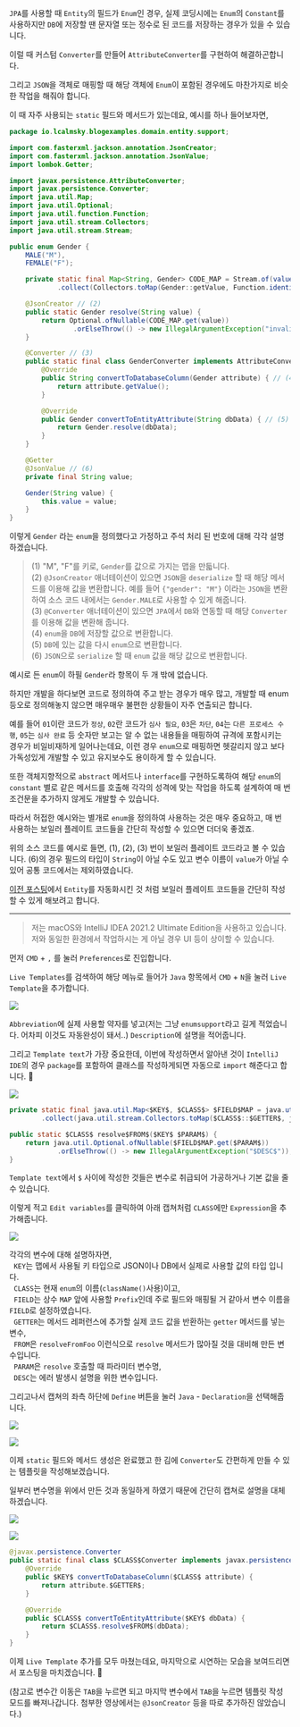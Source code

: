 `JPA`를 사용할 때 `Entity`의 필드가 `Enum`인 경우, 실제 코딩시에는 `Enum`의 `Constant`를 사용하지만 `DB`에 저장할 땐 문자열 또는 정수로 된 코드를 저장하는 경우가 있을 수 있습니다.

이럴 때 커스텀 `Converter`를 만들어 `AttributeConverter`를 구현하여 해결하곤합니다.

그리고 `JSON`을 객체로 매핑할 때 해당 객체에 `Enum`이 포함된 경우에도 마찬가지로 비슷한 작업을 해줘야 합니다.

이 때 자주 사용되는 `static` 필드와 메서드가 있는데요, 예시를 하나 들어보자면,

```java
package io.lcalmsky.blogexamples.domain.entity.support;

import com.fasterxml.jackson.annotation.JsonCreator;
import com.fasterxml.jackson.annotation.JsonValue;
import lombok.Getter;

import javax.persistence.AttributeConverter;
import javax.persistence.Converter;
import java.util.Map;
import java.util.Optional;
import java.util.function.Function;
import java.util.stream.Collectors;
import java.util.stream.Stream;

public enum Gender {
    MALE("M"),
    FEMALE("F");

    private static final Map<String, Gender> CODE_MAP = Stream.of(values())
            .collect(Collectors.toMap(Gender::getValue, Function.identity())); // (1)

    @JsonCreator // (2)
    public static Gender resolve(String value) {
        return Optional.ofNullable(CODE_MAP.get(value))
                .orElseThrow(() -> new IllegalArgumentException("invalid value"));
    }

    @Converter // (3)
    public static final class GenderConverter implements AttributeConverter<Gender, String> {
        @Override
        public String convertToDatabaseColumn(Gender attribute) { // (4)
            return attribute.getValue();
        }

        @Override
        public Gender convertToEntityAttribute(String dbData) { // (5)
            return Gender.resolve(dbData);
        }
    }

    @Getter 
    @JsonValue // (6)
    private final String value;

    Gender(String value) {
        this.value = value;
    }
}
```

이렇게 `Gender` 라는 `enum`을 정의했다고 가정하고 주석 처리 된 번호에 대해 각각 설명하겠습니다.

> (1) "M", "F"를 키로, `Gender`를 값으로 가지는 맵을 만듧니다.  
> (2) `@JsonCreator` 애너테이션이 있으면 `JSON`을 `deserialize` 할 때 해당 메서드를 이용해 값을 변환합니다. 예를 들어 `{"gender": "M"}` 이라는 `JSON`을 변환하여 소스 코드 내에서는 `Gender.MALE`로 사용할 수 있게 해줍니다.  
> (3) `@Converter` 애너테이션이 있으면 `JPA`에서 `DB`와 연동할 때 해당 `Converter`를 이용해 값을 변환해 줍니다.  
> (4) `enum`을 `DB`에 저장할 값으로 변환합니다.  
> (5) `DB`에 있는 값을 다시 `enum`으로 변환합니다.  
> (6) `JSON`으로 `serialize` 할 때 `enum` 값을 해당 값으로 변환합니다.

예시로 든 `enum`이 하필 `Gender`라 항목이 두 개 밖에 없습니다.

하지만 개발을 하다보면 코드로 정의하여 주고 받는 경우가 매우 많고, 개발할 때 enum 등오로 정의해놓지 않으면 매우매우 불편한 상황들이 자주 연출되곤 합니다.

예를 들어 `01`이란 코드가 `정상`, `02`란 코드가 `심사 필요`, `03`은 `차단`, `04`는 `다른 프로세스 수행`, `05`는 `심사 완료` 등 숫자만 보고는 알 수 없는 내용들을 매핑하여 규격에 포함시키는 경우가 비일비재하게 일어나는데요, 이런 경우 `enum`으로 매핑하면 헷갈리지 않고 보다 가독성있게 개발할 수 있고 유지보수도 용이하게 할 수 있습니다.

또한 객체지향적으로 `abstract` 메서드나 `interface`를 구현하도록하여 해당 `enum`의 `constant` 별로 같은 메서드를 호출해 각각의 성격에 맞는 작업을 하도록 설계하여 매 번 조건문을 추가하지 않게도 개발할 수 있습니다.

따라서 허접한 예시와는 별개로 `enum`을 정의하여 사용하는 것은 매우 중요하고, 매 번 사용하는 보일러 플레이트 코드들을 간단히 작성할 수 있으면 더더욱 좋겠죠.

위의 소스 코드를 예시로 들면, (1), (2), (3) 번이 보일러 플레이트 코드라고 볼 수 있습니다. (6)의 경우 필드의 타입이 `String`이 아닐 수도 있고 변수 이름이 `value`가 아닐 수 있어 공통 코드에서는 제외하였습니다.

[이전 포스팅](https://jaime-note.tistory.com/47?category=849443)에서 `Entity`를 자동화시킨 것 처럼 보일러 플레이트 코드들을 간단히 작성할 수 있게 해보려고 합니다.

---

> 저는 macOS와 IntelliJ IDEA 2021.2 Ultimate Edition을 사용하고 있습니다.    
> 저와 동일한 환경에서 작업하시는 게 아닐 경우 UI 등이 상이할 수 있습니다.

먼저 `CMD` + `,` 를 눌러 `Preferences`로 진입합니다.

`Live Templates`를 검색하여 해당 메뉴로 들어가 `Java` 항목에서 `CMD` + `N`을 눌러 `Live Template`을 추가합니다.

![](https://raw.githubusercontent.com/lcalmsky/lcalmsky/main/resources/image/docs-blog-intellij-002-01.png)

`Abbreviation`에 실제 사용할 약자를 넣고(저는 그냥 `enumsupport`라고 길게 적었습니다. 어차피 이것도 자동완성이 돼서..) `Description`에 설명을 적어줍니다.

그리고 `Template text`가 가장 중요한데, 이번에 작성하면서 알아낸 것이 `IntelliJ IDE`의 경우 `package`를 포함하여 클래스를 작성하게되면 자동으로 `import` 해준다고 합니다. 👏

![](https://raw.githubusercontent.com/lcalmsky/lcalmsky/main/resources/image/docs-blog-intellij-002-02.png)

```java
private static final java.util.Map<$KEY$, $CLASS$> $FIELD$MAP = java.util.stream.Stream.of(values())
        .collect(java.util.stream.Collectors.toMap($CLASS$::$GETTER$, java.util.function.Function.identity()));

public static $CLASS$ resolve$FROM$($KEY$ $PARAM$) {
    return java.util.Optional.ofNullable($FIELD$MAP.get($PARAM$))
            .orElseThrow(() -> new IllegalArgumentException("$DESC$"));
}
```

`Template text`에서 `$` 사이에 작성한 것들은 변수로 취급되어 가공하거나 기본 값을 줄 수 있습니다.

이렇게 적고 `Edit variables`를 클릭하여 아래 캡쳐처럼 `CLASS`에만 `Expression`을 추가해줍니다. 

![](https://raw.githubusercontent.com/lcalmsky/lcalmsky/main/resources/image/docs-blog-intellij-002-03.png)

각각의 변수에 대해 설명하자면,  
&nbsp;&nbsp;`KEY`는 맵에서 사용될 키 타입으로 JSON이나 DB에서 실제로 사용할 값의 타입 입니다.  
&nbsp;&nbsp;`CLASS`는 현재 `enum`의 이름(`className()`사용)이고,  
&nbsp;&nbsp;`FIELD`는 상수 `MAP` 앞에 사용할 `Prefix`인데 주로 필드와 매핑될 거 같아서 변수 이름을 `FIELD`로 설정하였습니다.  
&nbsp;&nbsp;`GETTER`는 메서드 레퍼런스에 추가할 실제 코드 값을 반환하는 `getter` 메서드를 넣는 변수,  
&nbsp;&nbsp;`FROM`은 `resolveFromFoo` 이런식으로 `resolve` 메서드가 많아질 것을 대비해 만든 변수입니다.  
&nbsp;&nbsp;`PARAM`은 `resolve` 호출할 때 파라미터 변수명,   
&nbsp;&nbsp;`DESC`는 에러 발생시 설명을 위한 변수입니다.

그리고나서 캡쳐의 좌측 하단에 `Define` 버튼을 눌러 `Java` - `Declaration`을 선택해줍니다.

![](https://raw.githubusercontent.com/lcalmsky/lcalmsky/main/resources/image/docs-blog-intellij-002-04.png)

![](https://raw.githubusercontent.com/lcalmsky/lcalmsky/main/resources/image/docs-blog-intellij-002-05.png)

이제 `static` 필드와 메서드 생성은 완료했고 한 김에 `Converter`도 간편하게 만들 수 있는 템플릿을 작성해보겠습니다.

일부러 변수명을 위에서 만든 것과 동일하게 하였기 때문에 간단히 캡쳐로 설명을 대체하겠습니다.

![](https://raw.githubusercontent.com/lcalmsky/lcalmsky/main/resources/image/docs-blog-intellij-002-06.png)

![](https://raw.githubusercontent.com/lcalmsky/lcalmsky/main/resources/image/docs-blog-intellij-002-07.png)

```java
@javax.persistence.Converter
public static final class $CLASS$Converter implements javax.persistence.AttributeConverter<$CLASS$, $KEY$> {
    @Override
    public $KEY$ convertToDatabaseColumn($CLASS$ attribute) {
        return attribute.$GETTER$;
    }

    @Override
    public $CLASS$ convertToEntityAttribute($KEY$ dbData) {
        return $CLASS$.resolve$FROM$(dbData);
    }
}
```

이제 `Live Template` 추가를 모두 마쳤는데요, 마지막으로 시연하는 모습을 보여드리면서 포스팅을 마치겠습니다. 👋

(참고로 변수간 이동은 `TAB`을 누르면 되고 마지막 변수에서 `TAB`을 누르면 템플릿 작성 모드를 빠져나갑니다. 첨부한 영상에서는 `@JsonCreator` 등을 따로 추가하진 않았습니다.)